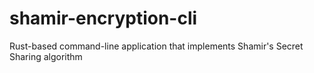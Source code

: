 # shamir-encryption-cli
Rust-based command-line application that implements Shamir's Secret Sharing algorithm
